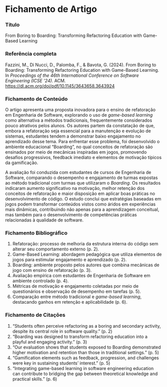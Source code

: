# Fichamento de Artigo

### Título  
From Boring to Boarding: Transforming Refactoring Education with Game-Based Learning  

### Referência completa  
Fazzini, M., Di Nucci, D., Palomba, F., & Bavota, G. (2024). From Boring to Boarding: Transforming Refactoring Education with Game-Based Learning. In *Proceedings of the 46th International Conference on Software Engineering (ICSE ’24)*. ACM. https://dl.acm.org/doi/pdf/10.1145/3643658.3643924  

### Fichamento de Conteúdo  
O artigo apresenta uma proposta inovadora para o ensino de refatoração em Engenharia de Software, explorando o uso de *game-based learning* como alternativa a métodos tradicionais, frequentemente considerados pouco atrativos pelos alunos. Os autores partem da constatação de que, embora a refatoração seja essencial para a manutenção e evolução de sistemas, estudantes tendem a demonstrar baixo engajamento no aprendizado desse tema. Para enfrentar esse problema, foi desenvolvido o ambiente educacional “Boarding”, no qual conceitos de refatoração são ensinados por meio de mecânicas inspiradas em jogos, promovendo desafios progressivos, feedback imediato e elementos de motivação típicos da gamificação.  

A avaliação foi conduzida com estudantes de cursos de Engenharia de Software, comparando o desempenho e engajamento de turmas expostas ao método tradicional com turmas que utilizaram o *Boarding*. Os resultados indicaram aumento significativo na motivação, melhor retenção dos conceitos de refatoração e maior disposição em aplicar boas práticas no desenvolvimento de código. O estudo conclui que estratégias baseadas em jogos podem transformar conteúdos vistos como áridos em experiências mais dinâmicas, contribuindo não apenas para a aprendizagem conceitual, mas também para o desenvolvimento de competências práticas relacionadas à qualidade de software.  

### Fichamento Bibliográfico  
1. Refatoração: processo de melhoria da estrutura interna do código sem alterar seu comportamento externo (p. 2).  
2. Game-Based Learning: abordagem pedagógica que utiliza elementos de jogos para estimular engajamento e aprendizado (p. 2).  
3. Boarding: ambiente proposto pelos autores que combina mecânicas de jogo com ensino de refatoração (p. 3).  
4. Avaliação empírica com estudantes de Engenharia de Software em ambiente controlado (p. 4).  
5. Métricas de motivação e engajamento coletadas por meio de questionários e observação de desempenho em tarefas (p. 5).  
6. Comparação entre método tradicional e *game-based learning*, destacando ganhos em retenção e aplicabilidade (p. 6).  

### Fichamento de Citações  
1. “Students often perceive refactoring as a boring and secondary activity, despite its central role in software quality.” (p. 2)  
2. “Boarding was designed to transform refactoring education into a playful and engaging activity.” (p. 3)  
3. “Our evaluation shows that students exposed to Boarding demonstrated higher motivation and retention than those in traditional settings.” (p. 5)  
4. “Gamification elements such as feedback, progression, and challenges were key in sustaining students’ interest.” (p. 5)  
5. “Integrating game-based learning in software engineering education can contribute to bridging the gap between theoretical knowledge and practical skills.” (p. 6)  

  
